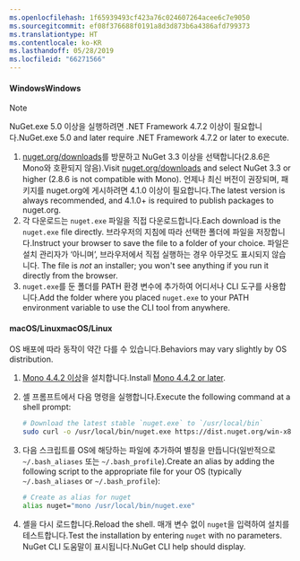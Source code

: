 ```yaml
---
ms.openlocfilehash: 1f65939493cf423a76c024607264acee6c7e9050
ms.sourcegitcommit: ef08f376688f0191a8d3d873b6a4386afd799373
ms.translationtype: HT
ms.contentlocale: ko-KR
ms.lasthandoff: 05/28/2019
ms.locfileid: "66271566"
---
```

#### <a name="windows"></a><span data-ttu-id="e2296-101">Windows</span><span class="sxs-lookup"><span data-stu-id="e2296-101">Windows</span></span>

> [!Note]
> <span data-ttu-id="e2296-102">NuGet.exe 5.0 이상을 실행하려면 .NET Framework 4.7.2 이상이 필요합니다.</span><span class="sxs-lookup"><span data-stu-id="e2296-102">NuGet.exe 5.0 and later require .NET Framework 4.7.2 or later to execute.</span></span>

1. <span data-ttu-id="e2296-103">[nuget.org/downloads](https://nuget.org/downloads)를 방문하고 NuGet 3.3 이상을 선택합니다(2.8.6은 Mono와 호환되지 않음).</span><span class="sxs-lookup"><span data-stu-id="e2296-103">Visit [nuget.org/downloads](https://nuget.org/downloads) and select NuGet 3.3 or higher (2.8.6 is not compatible with Mono).</span></span> <span data-ttu-id="e2296-104">언제나 최신 버전이 권장되며, 패키지를 nuget.org에 게시하려면 4.1.0 이상이 필요합니다.</span><span class="sxs-lookup"><span data-stu-id="e2296-104">The latest version is always recommended, and 4.1.0+ is required to publish packages to nuget.org.</span></span>
1. <span data-ttu-id="e2296-105">각 다운로드는 `nuget.exe` 파일을 직접 다운로드합니다.</span><span class="sxs-lookup"><span data-stu-id="e2296-105">Each download is the `nuget.exe` file directly.</span></span> <span data-ttu-id="e2296-106">브라우저의 지침에 따라 선택한 폴더에 파일을 저장합니다.</span><span class="sxs-lookup"><span data-stu-id="e2296-106">Instruct your browser to save the file to a folder of your choice.</span></span> <span data-ttu-id="e2296-107">파일은 설치 관리자가 ‘아니며’, 브라우저에서 직접 실행하는 경우 아무것도 표시되지 않습니다. </span><span class="sxs-lookup"><span data-stu-id="e2296-107">The file is *not* an installer; you won't see anything if you run it directly from the browser.</span></span>
1. <span data-ttu-id="e2296-108">`nuget.exe`를 둔 폴더를 PATH 환경 변수에 추가하여 어디서나 CLI 도구를 사용합니다.</span><span class="sxs-lookup"><span data-stu-id="e2296-108">Add the folder where you placed `nuget.exe` to your PATH environment variable to use the CLI tool from anywhere.</span></span>

#### <a name="macoslinux"></a><span data-ttu-id="e2296-109">macOS/Linux</span><span class="sxs-lookup"><span data-stu-id="e2296-109">macOS/Linux</span></span>

<span data-ttu-id="e2296-110">OS 배포에 따라 동작이 약간 다를 수 있습니다.</span><span class="sxs-lookup"><span data-stu-id="e2296-110">Behaviors may vary slightly by OS distribution.</span></span>

1. <span data-ttu-id="e2296-111">[Mono 4.4.2 이상](http://www.mono-project.com/docs/getting-started/install/)을 설치합니다.</span><span class="sxs-lookup"><span data-stu-id="e2296-111">Install [Mono 4.4.2 or later](http://www.mono-project.com/docs/getting-started/install/).</span></span>

1. <span data-ttu-id="e2296-112">셸 프롬프트에서 다음 명령을 실행합니다.</span><span class="sxs-lookup"><span data-stu-id="e2296-112">Execute the following command at a shell prompt:</span></span>

    ```bash
    # Download the latest stable `nuget.exe` to `/usr/local/bin`
    sudo curl -o /usr/local/bin/nuget.exe https://dist.nuget.org/win-x86-commandline/latest/nuget.exe
    ```

1. <span data-ttu-id="e2296-113">다음 스크립트를 OS에 해당하는 파일에 추가하여 별칭을 만듭니다(일반적으로 `~/.bash_aliases` 또는 `~/.bash_profile`).</span><span class="sxs-lookup"><span data-stu-id="e2296-113">Create an alias by adding the following script to the appropriate file for your OS (typically `~/.bash_aliases` or `~/.bash_profile`):</span></span>

    ```bash
    # Create as alias for nuget
    alias nuget="mono /usr/local/bin/nuget.exe"
    ```

1. <span data-ttu-id="e2296-114">셸을 다시 로드합니다.</span><span class="sxs-lookup"><span data-stu-id="e2296-114">Reload the shell.</span></span>  <span data-ttu-id="e2296-115">매개 변수 없이 `nuget`을 입력하여 설치를 테스트합니다.</span><span class="sxs-lookup"><span data-stu-id="e2296-115">Test the installation by entering `nuget` with no parameters.</span></span> <span data-ttu-id="e2296-116">NuGet CLI 도움말이 표시됩니다.</span><span class="sxs-lookup"><span data-stu-id="e2296-116">NuGet CLI help should display.</span></span>
